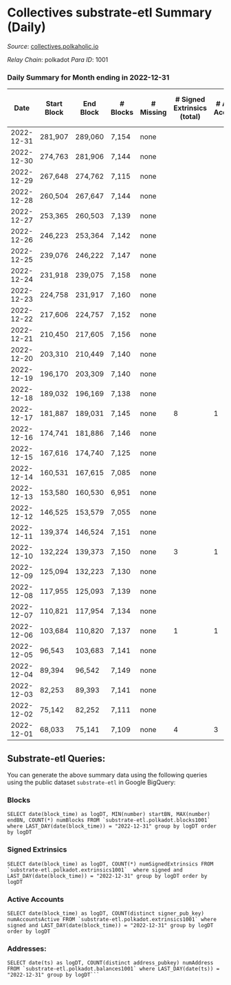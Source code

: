 # Collectives substrate-etl Summary (Daily)

_Source_: [collectives.polkaholic.io](https://collectives.polkaholic.io)

*Relay Chain*: polkadot
*Para ID*: 1001



### Daily Summary for Month ending in 2022-12-31


| Date | Start Block | End Block | # Blocks | # Missing | # Signed Extrinsics (total) | # Active Accounts | # Addresses with Balances | # Events | # Transfers | # XCM Transfers In | # XCM Transfers Out |
| ---- | ----------- | --------- | -------- | --------- | --------------------------- | ----------------- | ------------------------- | -------- | ----------- | ------------------ | ------------------- |
| 2022-12-31 | 281,907 | 289,060 | 7,154 | none  |  |  | 17 | 14,312 |   |   |   |
| 2022-12-30 | 274,763 | 281,906 | 7,144 | none  |  |  |  | 14,292 |   |   |   |
| 2022-12-29 | 267,648 | 274,762 | 7,115 | none  |  |  |  | 14,234 |   |   |   |
| 2022-12-28 | 260,504 | 267,647 | 7,144 | none  |  |  |  | 14,292 |   |   |   |
| 2022-12-27 | 253,365 | 260,503 | 7,139 | none  |  |  |  | 14,282 |   |   |   |
| 2022-12-26 | 246,223 | 253,364 | 7,142 | none  |  |  |  | 14,294 |   | 1 ($13.52) |   |
| 2022-12-25 | 239,076 | 246,222 | 7,147 | none  |  |  |  | 14,298 |   |   |   |
| 2022-12-24 | 231,918 | 239,075 | 7,158 | none  |  |  |  | 14,320 |   |   |   |
| 2022-12-23 | 224,758 | 231,917 | 7,160 | none  |  |  |  | 14,324 |   |   |   |
| 2022-12-22 | 217,606 | 224,757 | 7,152 | none  |  |  |  | 14,308 |   |   |   |
| 2022-12-21 | 210,450 | 217,605 | 7,156 | none  |  |  |  | 14,316 |   |   |   |
| 2022-12-20 | 203,310 | 210,449 | 7,140 | none  |  |  |  | 14,284 |   |   |   |
| 2022-12-19 | 196,170 | 203,309 | 7,140 | none  |  |  |  | 14,284 |   |   |   |
| 2022-12-18 | 189,032 | 196,169 | 7,138 | none  |  |  |  | 14,279 |   |   |   |
| 2022-12-17 | 181,887 | 189,031 | 7,145 | none  | 8 | 1 |  | 14,302 |   |   |   |
| 2022-12-16 | 174,741 | 181,886 | 7,146 | none  |  |  |  | 14,296 |   |   |   |
| 2022-12-15 | 167,616 | 174,740 | 7,125 | none  |  |  |  | 14,254 |   |   |   |
| 2022-12-14 | 160,531 | 167,615 | 7,085 | none  |  |  |  | 14,174 |   |   |   |
| 2022-12-13 | 153,580 | 160,530 | 6,951 | none  |  |  |  | 13,906 |   |   |   |
| 2022-12-12 | 146,525 | 153,579 | 7,055 | none  |  |  |  | 14,114 |   |   |   |
| 2022-12-11 | 139,374 | 146,524 | 7,151 | none  |  |  |  | 14,306 |   |   |   |
| 2022-12-10 | 132,224 | 139,373 | 7,150 | none  | 3 | 1 |  | 14,307 |   |   |   |
| 2022-12-09 | 125,094 | 132,223 | 7,130 | none  |  |  |  | 14,264 |   |   |   |
| 2022-12-08 | 117,955 | 125,093 | 7,139 | none  |  |  |  | 14,282 |   |   |   |
| 2022-12-07 | 110,821 | 117,954 | 7,134 | none  |  |  |  | 14,272 |   |   |   |
| 2022-12-06 | 103,684 | 110,820 | 7,137 | none  | 1 | 1 |  | 14,285 |   | 1 ($6.61) |   |
| 2022-12-05 | 96,543 | 103,683 | 7,141 | none  |  |  |  | 14,286 |   |   |   |
| 2022-12-04 | 89,394 | 96,542 | 7,149 | none  |  |  |  | 14,302 |   |   |   |
| 2022-12-03 | 82,253 | 89,393 | 7,141 | none  |  |  |  | 14,286 |   |   |   |
| 2022-12-02 | 75,142 | 82,252 | 7,111 | none  |  |  |  | 14,226 |   |   |   |
| 2022-12-01 | 68,033 | 75,141 | 7,109 | none  | 4 | 3 |  | 14,254 | 1 ($5.43) | 3 ($44.66) |   |

## Substrate-etl Queries:
You can generate the above summary data using the following queries using the public dataset `substrate-etl` in Google BigQuery:


### Blocks
```
SELECT date(block_time) as logDT, MIN(number) startBN, MAX(number) endBN, COUNT(*) numBlocks FROM `substrate-etl.polkadot.blocks1001`  where LAST_DAY(date(block_time)) = "2022-12-31" group by logDT order by logDT
```


### Signed Extrinsics
```
SELECT date(block_time) as logDT, COUNT(*) numSignedExtrinsics FROM `substrate-etl.polkadot.extrinsics1001`  where signed and LAST_DAY(date(block_time)) = "2022-12-31" group by logDT order by logDT
```


### Active Accounts
```
SELECT date(block_time) as logDT, COUNT(distinct signer_pub_key) numAccountsActive FROM `substrate-etl.polkadot.extrinsics1001` where signed and LAST_DAY(date(block_time)) = "2022-12-31" group by logDT order by logDT
```


### Addresses:
```
SELECT date(ts) as logDT, COUNT(distinct address_pubkey) numAddress FROM `substrate-etl.polkadot.balances1001` where LAST_DAY(date(ts)) = "2022-12-31" group by logDT```

